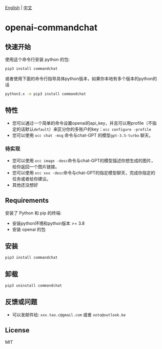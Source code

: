 [English](README.md) | [中文](README-zh.md)

# openai-commandchat 

## 快速开始

使用这个命令行安装 python 的包:

```bash
pip3 install commandchat
```
或者使用下面的命令行指导具体python版本，如果你本地有多个版本的python的话
```bash
python3.x -m pip3 install commandchat
```



## 特性
- 您可以通过一个简单的命令设置openai的api_key，并且可以用profile（不指定的话默认`default`）来区分你的多账户的key：`occ configure -profile`
- 您可以使用 `occ chat -msg` 命令与chat-GPT 的模型`gpt-3.5-turbo` 聊天。
### 待实现
- 您可以使用 `occ image -desc`命令与chat-GPT的模型描述你想生成的图片，给你返回一个图片链接。
- 您可以使用 `occ xxx -desc`命令与chat-GPT的指定模型聊天，完成你指定的任务或者给你建议。
- 其他还没想好


## Requirements

安装了 Python 和 pip 的终端:

- 安装python环境和python版本 >= 3.8
- 安装 openai 的包

## 安装

```bash
pip3 install commandchat
```

## 卸载

```bash
pip3 uninstall commandchat
```

## 反馈或问题
- 可以发邮件给: `xxx.tao.c@gmail.com` 或者 `xoto@outlook.be`

## License
MIT
